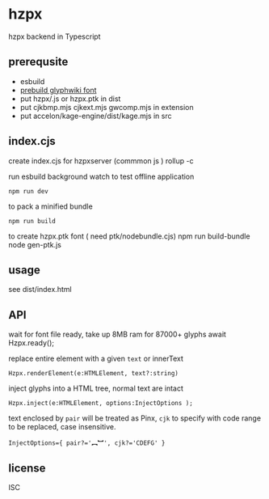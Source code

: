 # hzpx
hzpx backend in Typescript

## prerequsite 
- esbuild
- [prebuild glyphwiki font](https://github.com/accelon/hzpx/) 
- put hzpx/.js or hzpx.ptk in dist
- put cjkbmp.mjs cjkext.mjs gwcomp.mjs in extension
- put accelon/kage-engine/dist/kage.mjs in src

## index.cjs

create index.cjs for hzpxserver (commmon js )
    rollup -c


run esbuild background watch to test offline application

    npm run dev

to pack a minified bundle

    npm run build 


to create hzpx.ptk font ( need ptk/nodebundle.cjs)
   npm run build-bundle
   node gen-ptk.js

## usage

see dist/index.html

## API

 wait for font file ready, take up 8MB ram for 87000+ glyphs
    await Hzpx.ready();  

 replace entire element with a given `text` or innerText

    Hzpx.renderElement(e:HTMLElement, text?:string)

 inject glyphs into a HTML tree, normal text are intact

    Hzpx.inject(e:HTMLElement, options:InjectOptions );

 text enclosed by `pair` will be treated as Pinx, `cjk` to specify with code range to be replaced, case insensitive.

    InjectOptions={ pair?='︻︼', cjk?='CDEFG' } 

## license

ISC